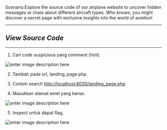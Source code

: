 Scenario:Explore the source code of our airplane website to uncover hidden messages or clues about different aircraft types. Who knows, you might discover a secret page with exclusive insights into the world of aviation!


***

## *View Source Code*

***
1. Cari code suspicious yang comment (hint).

![enter image description here](https://lh3.googleusercontent.com/pw/AP1GczMNxDZy1_-qcMydJLmHNRl7J1pkzR0WVUue2nEfud83JklmTE61lQt-aJJrJ4BKnl5zL5dIb81dWnaCvMFH-_UIBXszZNAQHVMAsu-pqGXpBQiOdY6aaRTffxz2F3SWt8P_RcxH1bJLAT0dyHyw5gM=w602-h224-s-no-gm)

2. Tambah pada url, landing_page.php.

3. Contoh search [http://localhost:8030/landing_page.php](http://localhost:8030/landing_page.php)

4. Masukkan alamat emel yang benar.

![enter image description here](https://lh3.googleusercontent.com/pw/AP1GczOGvkX9XX8jG2TDaUx10hBmTKWjD_uzjLfsW91WXc1afT57GUsyUJJgfp5AQ01VvlbF_e9ll-Ck_huMMCQBsnx4uFLBTLIY8KNf_IKwhQw4uE2EniujN0dFR2ZeFwhPK-KQtm8iSj8pWOLasIxG_qU=w602-h203-s-no-gm)

5. Inspect untuk dapat flag.

![enter image description here](https://lh3.googleusercontent.com/pw/AP1GczMazfxSKsxiCvuQvFBTHk2aZ1yA5Ht8qny4RDKGItf3sYE-vUXa9PzgTe9KYpeamkZx-xONqFwqL73XqvDUjq1EhiESaEXGuVOoV6HENvOHcC77-Dz5rqNfE8PgdjrxVflMV2HmusBt3vINkyxA6uc=w602-h222-s-no-gm)


